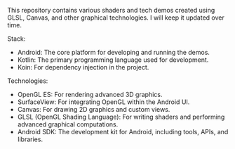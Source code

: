 This repository contains various shaders and tech demos created using GLSL, Canvas, and other graphical technologies. I will keep it updated over time.

Stack:
- Android: The core platform for developing and running the demos.
- Kotlin: The primary programming language used for development.
- Koin: For dependency injection in the project.

Technologies:
- OpenGL ES: For rendering advanced 3D graphics.
- SurfaceView: For integrating OpenGL within the Android UI.
- Canvas: For drawing 2D graphics and custom views.
- GLSL (OpenGL Shading Language): For writing shaders and performing advanced graphical computations.
- Android SDK: The development kit for Android, including tools, APIs, and libraries.
